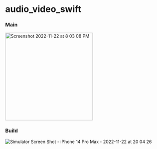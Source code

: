 # audio_video_swift

### Main

<img width="281" alt="Screenshot 2022-11-22 at 8 03 08 PM" src="https://user-images.githubusercontent.com/69411783/203340631-b7503d76-8a3a-4734-8e2a-74dadb1b4553.png">


### Build


![Simulator Screen Shot - iPhone 14 Pro Max - 2022-11-22 at 20 04 26](https://user-images.githubusercontent.com/69411783/203340930-f35ca5c4-110f-4838-b0ef-5e77ee8cee3e.png)
